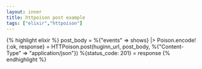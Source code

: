 ```yaml
---
layout: inner
title: httpoison post example
tags: ["elixir","httpoison"]
---
```

{% highlight elixir %}
post_body           = %{"events" => shows} |> Poison.encode!
{:ok, response}     = HTTPoison.post(huginn_url, post_body, %{"Content-Type" => "application/json"})
%{status_code: 201} = response
{% endhighlight %}

